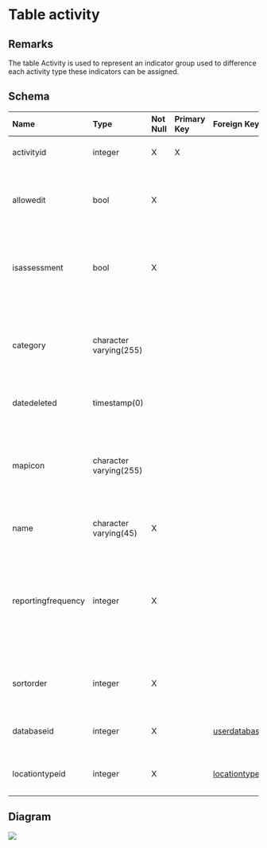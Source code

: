 # Table activity #
## Remarks ##
The table Activity is used to represent an indicator group used to difference each activity type these indicators can be assigned.

## Schema ##
| **Name** | **Type** | **Not Null** | **Primary Key** | **Foreign Key** | **Remarks** |
|:---------|:---------|:-------------|:----------------|:----------------|:------------|
| activityid | integer  | X            | X               |                 | This is the primary key of the table. |
| allowedit | bool     | X            |                 |                 | It indicates if this activity is editable. In Sigmah, this column is not used. |
| isassessment | bool     | X            |                 |                 | It indicates if this activity is an assessment. In Sigmah, this column is not used. |
| category | character varying(255) |              |                 |                 | It corresponds to the category of the activity. In Sigmah, this column is not used. |
| datedeleted | timestamp(0) |              |                 |                 | This is the date it was deleted |
| mapicon  | character varying(255) |              |                 |                 | This is the path of the icon representing the activity on the map. In Sigmah, this column is not used. |
| name     | character varying(45) | X            |                 |                 | This is the label of the activity |
| reportingfrequency | integer  | X            |                 |                 | It corresponds to the frequency of each report, of each filling of an child indicator. In Sigmah, this column is not used. |
| sortorder | integer  | X            |                 |                 | It corresponds to the order it will be displayed |
| databaseid | integer  | X            |                 | [userdatabase](userdatabase.md)(databaseid) | This is a foreign key to the table userdatabase. |
| locationtypeid | integer  | X            |                 | [locationtype](locationtype.md)(locationtypeid) | This is a foreign key to the table Location. |

## Diagram ##
<img src='http://www.sigmah.org/svg_load.php?file=http://sigma-h.googlecode.com/svn/wiki/diagrams/activity.svg' />

